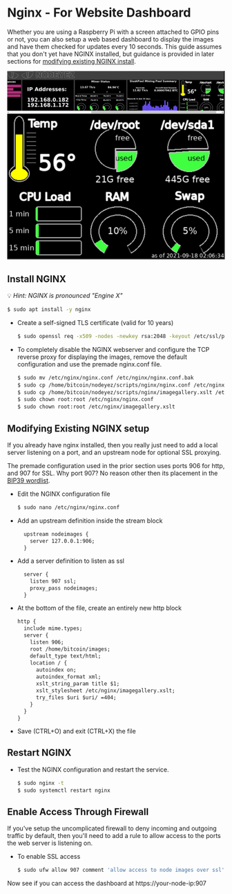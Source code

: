 # Nginx - For Website Dashboard

Whether you are using a Raspberry Pi with a screen attached to GPIO pins or not, you can also setup a web based dashboard to display the images and have them checked for updates every 10 seconds. 
This guide assumes that you don't yet have NGINX installed, but guidance is provided in later sections for [modifying existing NGINX install](#modifying-existing-nginx-setup).

![sample image of dashboard](./images/websitedashboard.png)

## Install NGINX

  💡 _Hint: NGINX is pronounced "Engine X"_

  ```sh
  $ sudo apt install -y nginx
  ```

* Create a self-signed TLS certificate (valid for 10 years)

  ```sh
  $ sudo openssl req -x509 -nodes -newkey rsa:2048 -keyout /etc/ssl/private/nginx-selfsigned.key -out /etc/ssl/certs/nginx-selfsigned.crt -subj "/CN=localhost" -days 3650
  ```

* To completely disable the NGINX webserver and configure the TCP reverse proxy for displaying the images, remove the default configuration and use the premade nginx.conf file.

  ```sh
  $ sudo mv /etc/nginx/nginx.conf /etc/nginx/nginx.conf.bak
  $ sudo cp /home/bitcoin/nodeyez/scripts/nginx/nginx.conf /etc/nginx/nginx.conf
  $ sudo cp /home/bitcoin/nodeyez/scripts/nginx/imagegallery.xslt /etc/nginx/imagegallery.xslt
  $ sudo chown root:root /etc/nginx/nginx.conf
  $ sudo chown root:root /etc/nginx/imagegallery.xslt
  ```
  
## Modifying Existing NGINX setup

If you already have nginx installed, then you really just need to add a local server listening on a port, and an upstream node for optional SSL proxying.

The premade configuration used in the prior section uses ports 906 for http, and 907 for SSL.  Why port 907? No reason other then its placement in the [BIP39 wordlist](https://github.com/bitcoin/bips/blob/master/bip-0039/english.txt#L907).

* Edit the NGINX configuration file

  ```sh
  $ sudo nano /etc/nginx/nginx.conf
  ```
  
* Add an upstream definition inside the stream block

  ```nginx
    upstream nodeimages {
      server 127.0.0.1:906;
    }
  ```

* Add a server definition to listen as ssl

  ```nginx
    server {
      listen 907 ssl;
      proxy_pass nodeimages;
    }
  ```
  
* At the bottom of the file, create an entirely new http block

  ```nginx
  http {
    include mime.types;
    server {
      listen 906;
      root /home/bitcoin/images;
      default_type text/html;
      location / {
        autoindex on;
        autoindex_format xml;
        xslt_string_param title $1;
        xslt_stylesheet /etc/nginx/imagegallery.xslt;
        try_files $uri $uri/ =404;
      }
    }
  }
  ```
  
* Save (CTRL+O) and exit (CTRL+X) the file

## Restart NGINX

* Test the NGINX configuration and restart the service.

  ```sh
  $ sudo nginx -t
  $ sudo systemctl restart nginx
  ```

## Enable Access Through Firewall

If you've setup the uncomplicated firewall to deny incoming and outgoing traffic by default, then you'll need to add a rule to allow access to the ports the web server is listening on.

* To enable SSL access

   ```sh
   $ sudo ufw allow 907 comment 'allow access to node images over ssl'
   ```
 
Now see if you can access the dashboard at https://your-node-ip:907
